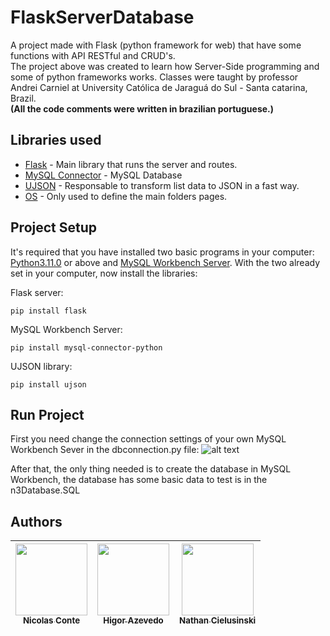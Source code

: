 # FlaskServerDatabase 
A project made with Flask (python framework for web) that have some functions with API RESTful and CRUD's.  
The project above was created to learn how Server-Side programming and some of python frameworks works. Classes were taught by professor Andrei Carniel at University Católica de Jaraguá do Sul - Santa catarina, Brazil.  
**(All the code comments were written in brazilian portuguese.)**

## Libraries used

*   [Flask](https://flask.palletsprojects.com/en/3.0.x/) - Main library that runs the server and routes.
*   [MySQL Connector](https://dev.mysql.com/doc/connector-python/en/) - MySQL Database 
*   [UJSON](https://pypi.org/project/ujson/) - Responsable to transform list data to JSON in a fast way.
*   [OS](https://docs.python.org/3/library/os.html) - Only used to define the main folders pages.

## Project Setup

It's required that you have installed two basic programs in your computer: [Python3.11.0](https://www.python.org/downloads/) or above and [MySQL Workbench Server](https://dev.mysql.com/downloads/installer/). With the two already set in your computer, now install the libraries:

Flask server:
``` 
pip install flask
```
MySQL Workbench Server:
```
pip install mysql-connector-python
```
UJSON library:
```
pip install ujson
```

## Run Project
First you need change the connection settings of your own MySQL Workbench Sever in the dbconnection.py file:
![alt text](https://i.imgur.com/9G5PAmm.png "Connection to the database example")

After that, the only thing needed is to create the database in MySQL Workbench, the database has some basic data to test is in the n3Database.SQL

## Authors
| [<img loading="lazy" src="https://avatars.githubusercontent.com/u/80847876?v=4" width=115><br><sub>Nicolas Conte</sub>](https://github.com/MrNicolass) | [<img loading="lazy" src="https://avatars.githubusercontent.com/u/141787745?v=4" width=115><br><sub>Higor Azevedo</sub>](https://github.com/HigorAz) | [<img loading="lazy" src="https://avatars.githubusercontent.com/u/141975272?v=4" width=115><br><sub>Nathan Cielusinski</sub>](https://github.com/AoiteFoca) |
| :---: | :---: | :---: |
